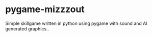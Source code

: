 # pygame-mizzzout
Simple skillgame written in python using pygame with sound and AI generated graphics..
